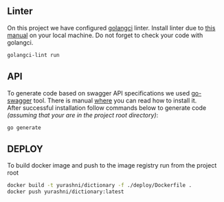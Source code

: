 ## Linter 
On this project we have configured [golangci](https://github.com/golangci/golangci-lint) linter. 
Install linter due to [this manual](https://golangci-lint.run/usage/install/#local-installation) on your local machine. 
Do not forget to check your code with golangci.
``` bash
golangci-lint run
```
## API
To generate code based on swagger API specifications we used [go-swagger](https://github.com/go-swagger/go-swagger) tool.
There is manual [where](https://goswagger.io/install.html) you can read how to install it.  
After successful installation follow commands below to generate code *(assuming that your are in the project root directory)*:
```bash
go generate
```

## DEPLOY
To build docker image and push to the image registry run from the project root
```bash
docker build -t yurashni/dictionary -f ./deploy/Dockerfile .
docker push yurashni/dictionary:latest
```






